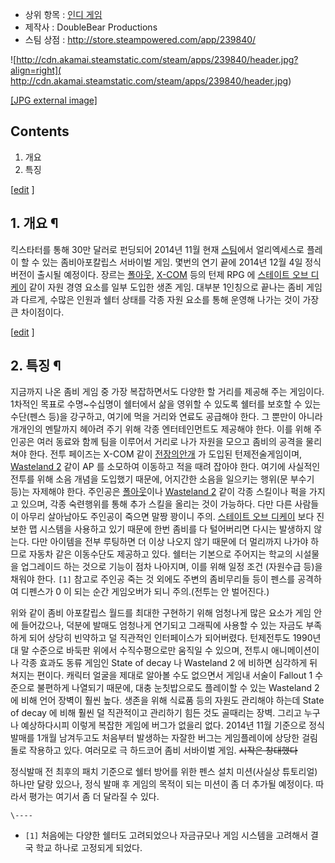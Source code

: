   * 상위 항목 : [인디 게임](%EC%9D%B8%EB%94%94%20%EA%B2%8C%EC%9E%84.md)
  * 제작사 : DoubleBear Productions
  * 스팀 상점 : <http://store.steampowered.com/app/239840/>

![http://cdn.akamai.steamstatic.com/steam/apps/239840/header.jpg?align=right](
http://cdn.akamai.steamstatic.com/steam/apps/239840/header.jpg)

[[JPG external
image]](http://cdn.akamai.steamstatic.com/steam/apps/239840/header.jpg)

  

## Contents

    

1. 개요 
2. 특징 

[[edit](http://rigvedawiki.net/r1/wiki.php/Dead%20State?action=edit&section=1)
]

## 1. 개요 ¶

킥스타터를 통해 30만 달러로 펀딩되어 2014년 11월 현재 [스팀](%EC%8A%A4%ED%8C%80.md)에서 얼리엑세스로 플레이
할 수 있는 좀비아포칼립스 서바이벌 게임. 몇번의 연기 끝에 2014년 12월 4일 정식버전이 출시될 예정이다. 장르는
[폴아웃](%ED%8F%B4%EC%95%84%EC%9B%83.md), [X-COM](X-COM.md) 등의 턴제 RPG 에
[스테이트 오브 디케이](%EC%8A%A4%ED%85%8C%EC%9D%B4%ED%8A%B8%20%EC%98%A4%EB%B8%8C%20%EB%94%94%EC%BC%80%EC%9D%B4.md) 같이 자원 경영 요소를 일부 도입한 생존 게임. 대부분 1인칭으로 끝나는 좀비 게임과
다르게, 수많은 인원과 쉘터 상태를 각종 자원 요소를 통해 운영해 나가는 것이 가장 큰 차이점이다.

  

[[edit](http://rigvedawiki.net/r1/wiki.php/Dead%20State?action=edit&section=2)
]

## 2. 특징 ¶

지금까지 나온 좀비 게임 중 가장 복잡하면서도 다양한 할 거리를 제공해 주는 게임이다. 1차적인 목표로 수명~수십명이 쉘터에서 삶을 영위할
수 있도록 쉘터를 보호할 수 있는 수단(펜스 등)을 강구하고, 여기에 먹을 거리와 연료도 공급해야 한다. 그 뿐만이 아니라 개개인의 멘탈까지
헤아려 주기 위해 각종 엔터테인먼트도 제공해야 한다. 이를 위해 주인공은 여러 동료와 함께 팀을 이루어서 거리로 나가 자원을 모으고 좀비의
공격을 물리쳐야 한다. 전투 페이즈는 X-COM 같이 [전장의안개](%EC%A0%84%EC%9E%A5%EC%9D%98%20%EC%95%88%EA%B0%9C.md) 가 도입된 턴제전술게임이며,
[Wasteland 2](Wasteland%202.md) 같이 AP 를 소모하여 이동하고 적을 때려 잡아야 한다. 여기에 사실적인
전투를 위해 소음 개념을 도입했기 때문에, 어지간한 소음을 일으키는 행위(문 부수기 등)는 자제해야 한다. 주인공은
[폴아웃](%ED%8F%B4%EC%95%84%EC%9B%83.md)이나 [Wasteland 2](Wasteland%202.md)
같이 각종 스킬이나 퍽을 가지고 있으며, 각종 숙련행위를 통해 추가 스킬을 올리는 것이 가능하다. 다만 다른 사람들이 아무리 살아남아도
주인공이 죽으면 말짱 꽝이니 주의. [스테이트 오브 디케이](%EC%8A%A4%ED%85%8C%EC%9D%B4%ED%8A%B8%20%EC%98%A4%EB%B8%8C%20%EB%94%94%EC%BC%80%EC%9D%B4.md) 보다 진보한 맵 시스템을 사용하고 있기 때문에
한번 좀비를 다 털어버리면 다시는 발생하지 않는다. 다만 아이템을 전부 루팅하면 더 이상 나오지 않기 때문에 더 멀리까지 나가야 하므로
자동차 같은 이동수단도 제공하고 있다. 쉘터는 기본으로 주어지는 학교의 시설물을 업그레이드 하는 것으로 기능이 점차 나아지며, 이를 위해
일정 조건 (자원수급 등)을 채워야 한다. `[1]` 참고로 주인공 죽는 것 외에도 주변의 좀비무리들 등이 펜스를 공격하여 디펜스가 0 이
되는 순간 게임오버가 되니 주의.(전투는 안 벌어진다.)

  

위와 같이 좀비 아포칼립스 월드를 최대한 구현하기 위해 엄청나게 많은 요소가 게임 안에 들어갔으나, 덕분에 발매도 엄청나게 연기되고 그래픽에
사용할 수 있는 자금도 부족하게 되어 상당히 빈약하고 덜 직관적인 인터페이스가 되어버렸다. 턴제전투도 1990년대 말 수준으로 바둑판 위에서
수직수평으로만 움직일 수 있으며, 전투시 애니메이션이나 각종 효과도 동류 게임인 State of decay 나 Wasteland 2 에
비하면 심각하게 뒤쳐지는 편이다. 캐릭터 얼굴을 제대로 알아볼 수도 없으면서 게임내 서술이 Fallout 1 수준으로 불편하게 나열되기
때문에, 대충 눈칫밥으로도 플레이할 수 있는 Wasteland 2 에 비해 언어 장벽이 훨씬 높다. 생존을 위해 식료품 등의 자원도 관리해야
하는데 State of decay 에 비해 훨씬 덜 직관적이고 관리하기 힘든 것도 골때리는 장벽. 그리고 누구나 예상하다시피 이렇게 복잡한
게임에 버그가 없을리 없다. 2014년 11월 기준으로 정식 발매를 1개월 남겨두고도 처음부터 발생하는 자잘한 버그는 게임플레이에 상당한
걸림돌로 작용하고 있다. 여러모로 극 하드코어 좀비 서바이벌 게임. <del>시작은 창대했다</del>

  

정식발매 전 최후의 패치 기준으로 쉘터 방어를 위한 펜스 설치 미션(사실상 튜토리얼) 하나만 달랑 있으나, 정식 발매 후 게임의 목적이 되는
미션이 좀 더 추가될 예정이다. 따라서 평가는 여기서 좀 더 달라질 수 있다.

`\----`

  * `[1]` 처음에는 다양한 쉘터도 고려되었으나 자금규모나 게임 시스템을 고려해서 결국 학교 하나로 고정되게 되었다.

